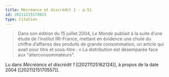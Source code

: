 ```yaml
---
title: Mécréance et discrédit 1 - p.51
id: 20211215173023
type: Citation
---
```


> Dans son édition du 15 juillet 2004, *Le Monde* publiait à la suite d’une étude de l’institut IRI-France, mettant en évidence une chute du chiffre d’affaires des produits de grande consommation, un article qui avait pour titre et sous-titre : « La distribution est désemparée face aux “alterconsommateurs”.

Lu dans *Mécréance et discrédit 1* [[20211125162124]], à propos de la date 2004 [[20211215170557]].